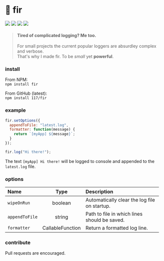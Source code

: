 # 🌲 fir

![](https://badgen.net/npm/v/fir?color=grey)
![](https://badgen.net/npm/dw/fir)
![](https://badgen.net/packagephobia/install/fir?color=055ff3)
![](https://badgen.net/badge/code%20style/prettier/ff51bc)

> #### Tired of complicated logging? Me too.
>
> For small projects the current popular loggers are absurdley complex and verbose.  
> That's why I made fir. To be _small_ yet **powerful**.

### install

From NPM:  
`npm install fir`

From GitHub (latest):  
`npm install 117/fir`

### example

```js
fir.setOptions({
  appendToFile: "latest.log",
  formatter: function(message) {
    return `[myApp] ${message}`;
  }
});

fir.log("Hi there!");
```

The text `[myApp] Hi there!` will be logged to console and appended to the `latest.log` file.

### options

| Name           |       Type       | Description                                  |
| :------------- | :--------------: | :------------------------------------------- |
| `wipeOnRun`    |     boolean      | Automatically clear the log file on startup. |
| `appendToFile` |      string      | Path to file in which lines should be saved. |
| `formatter`    | CallableFunction | Return a formatted log line.                 |

### contribute

Pull requests are encouraged.
